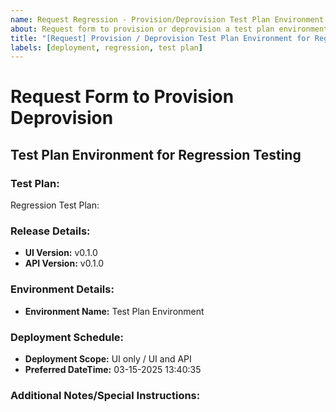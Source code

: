 ```yaml
---
name: Request Regression - Provision/Deprovision Test Plan Environment
about: Request form to provision or deprovision a test plan environment
title: "[Request] Provision / Deprovision Test Plan Environment for Regression"
labels: [deployment, regression, test plan]
---
```


# Request Form to Provision <!-- OR --> Deprovision

## Test Plan Environment for Regression Testing

### Test Plan:

Regression Test Plan: <link>

### Release Details:

- **UI Version:** v0.1.0 <!-- milestone title, e.g., v0.1.0 -->
- **API Version:** v0.1.0 <!-- milestone title, if any, e.g., v0.1.0 -->

### Environment Details:

- **Environment Name:** Test Plan Environment

### Deployment Schedule:

- **Deployment Scope:** UI only / UI and API
- **Preferred DateTime:** 03-15-2025 13:40:35 <!-- mm-dd-yyyy HH:MM:SS - 24hr time format -->

### Additional Notes/Special Instructions:

<!-- Enter any additional notes or special instructions -->
